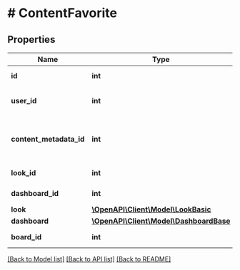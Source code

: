 # # ContentFavorite

## Properties

Name | Type | Description | Notes
------------ | ------------- | ------------- | -------------
**id** | **int** | Unique Id | [optional] [readonly]
**user_id** | **int** | User Id which owns this ContentFavorite | [optional]
**content_metadata_id** | **int** | Content Metadata Id associated with this ContentFavorite | [optional]
**look_id** | **int** | Id of a look | [optional] [readonly]
**dashboard_id** | **int** | Id of a dashboard | [optional] [readonly]
**look** | [**\OpenAPI\Client\Model\LookBasic**](LookBasic.md) |  | [optional]
**dashboard** | [**\OpenAPI\Client\Model\DashboardBase**](DashboardBase.md) |  | [optional]
**board_id** | **int** | Id of a board | [optional] [readonly]

[[Back to Model list]](../../README.md#models) [[Back to API list]](../../README.md#endpoints) [[Back to README]](../../README.md)
